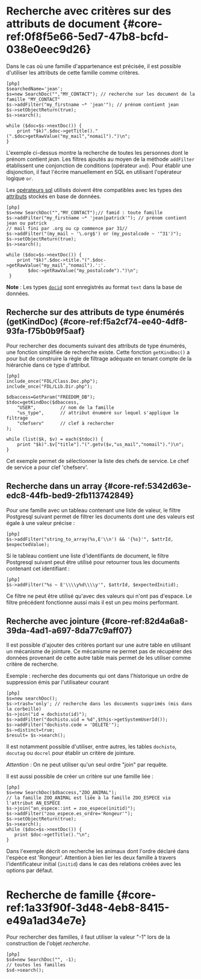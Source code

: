 # Recherche avec critères sur des attributs de document {#core-ref:0f8f5e66-5ed7-47b8-bcfd-038e0eec9d26}

Dans le cas où une famille d'appartenance est précisée, il est possible
d'utiliser les attributs de cette famille comme critères.

    [php]
    $searchedName='jean';
    $s=new SearchDoc("","MY_CONTACT"); // recherche sur les document de la famille "MY_CONTACT"
    $s->addFilter("my_firstname ~* 'jean'"); // prénom contient jean 
    $s->setObjectReturn(true);
    $s->search();
     
    while ($doc=$s->nextDoc()) {
        print "$k)".$doc->getTitle()."(".$doc>getRawValue("my_mail","nomail").")\n";
    }

L'exemple ci-dessus montre la recherche de toutes les personnes dont le prénom
contient *jean*. Les filtres ajoutés au moyen de la méthode `addFilter`
établissent une conjonction de conditions (opérateur `and`). Pour établir une
disjonction, il faut l'écrire manuellement en SQL en utilisant l'opérateur
logique `or`.

Les [opérateurs sql][pgop] utilisés doivent être compatibles avec les types des
[attributs][docattributs] stockés en base de données.

    [php]
    $s=new SearchDoc("","MY_CONTACT");// famid : toute famille
    $s->addFilter("my_firstname ~* 'jean|patrick'"); // prénom contient jean ou patrick
    // mail fini par .org ou cp commence par 31//
    $s->addFilter("(my_mail ~ '\.org$') or (my_postalcode ~ '^31')");   
    $s->setObjectReturn(true);
    $s->search();
     
    while ($doc=$s->nextDoc()) {
        print "$k)".$doc->title."(".$doc->getRawValue("my_mail","nomail").':'.
            $doc->getRawValue("my_postalcode").")\n";
     }

**Note** : Les types [`docid`][attdocid] sont enregistrés au format `text` dans la
    base de données.


## Recherche sur des attributs de type énumérés (getKindDoc) {#core-ref:f5a2cf74-ee40-4df8-93fa-f75b0b9f5aaf}

Pour rechercher des documents suivant des attributs de type énumérés, une
fonction simplifiée de recherche existe. Cette fonction `getKindDoc()` a pour
but de construire la règle de filtrage adéquate en tenant compte de la
hiérarchie dans ce type d'attribut.

    [php]
    include_once("FDL/Class.Doc.php");
    include_once("FDL/Lib.Dir.php");
    
    $dbaccess=GetParam("FREEDOM_DB");
    $tdoc=getKindDoc($dbaccess,
        "USER",         // nom de la famille
        "us_type",      // attribut énuméré sur lequel s'applique le filtrage
        "chefserv"      // clef à rechercher
    );
     
    while (list($k, $v) = each($tdoc)) {
        print "$k)".$v["title"]."(".getv($v,"us_mail","nomail").")\n";
    }

Cet exemple permet de sélectionner la liste des chefs de service. Le chef de
service a pour clef 'chefserv'.

## Recherche dans un array {#core-ref:5342d63e-edc8-44fb-bed9-2fb113742849}

Pour une famille avec un tableau contenant une liste de valeur, le
filtre Postgresql suivant permet de filtrer les documents dont une des valeurs
est égale à une valeur précise :

    [php]
    $s->addFilter("string_to_array(%s,E'\\n') && '{%s}'", $attrId, $expectedValue);

Si le tableau contient une liste d'identifiants de document, le filtre
Postgresql suivant peut être utilisé pour retourner tous les documents contenant
cet identifiant :

    [php]
    $s->addFilter("%s ~ E'\\\\y%d\\\\y'", $attrId, $expectedInitid);

Ce filtre ne peut être utilisé qu'avec des valeurs qui n'ont pas d'espace.
Le filtre précédent fonctionne aussi mais il est un peu moins performant.

## Recherche avec jointure {#core-ref:82d4a6a8-39da-4ad1-a697-8da77c9aff07}

Il est possible d'ajouter des critères portant sur une autre table en utilisant
un mécanisme de jointure. Ce mécanisme ne permet pas de récupérer des données
provenant de cette autre table mais permet de les utiliser comme critère de
recherche.

Exemple : recherche des documents qui ont dans l'historique un ordre de
suppression émis par l'utilisateur courant

    [php]
    $s=new searchDoc();
    $s->trash='only'; // recherche dans les documents supprimés (mis dans la corbeille)
    $s->join("id = dochisto(id)");
    $s->addFilter("dochisto.uid = %d",$this->getSystemUserId());
    $s->addFilter("dochisto.code = 'DELETE'");
    $s->distinct=true;
    $result= $s->search();

Il est notamment possible d'utiliser, entre autres, les tables `dochisto`,
`docutag` ou `docrel` pour établir un critère de jointure.

*Attention* : On ne peut utiliser qu'un seul ordre "join" par requête.

Il est aussi possible de créer un critère sur une famille liée :

    [php]
    $s=new SearchDoc($dbaccess,"ZOO_ANIMAL");
    // la famille ZOO_ANIMAL est liée à la famille ZOO_ESPECE via l'attribut AN_ESPECE
    $s->join("an_espece::int = zoo_espece(initid)");
    $s->addFilter("zoo_espece.es_ordre='Rongeur'");
    $s->setObjectReturn(true);
    $s->search();
    while ($doc=$s->nextDoc()) {
       print $doc->getTitle()."\n";
    }

Dans l'exemple décrit on recherche les animaux dont l'ordre déclaré dans
l'espèce est 'Rongeur'. Attention à bien lier les deux famille à travers
l'identificateur initial (`initid`) dans le cas des relations créées avec les
options par défaut.

# Recherche de famille {#core-ref:1a33f90f-3d48-4eb8-8415-e49a1ad34e7e}

Pour rechercher des familles, il faut utiliser la valeur "-1" lors de la
construction de l'objet _recherche_.

    [php]
    $sd=new SearchDoc("", -1); 
    // toutes les familles 
    $sd->search();



<!-- link -->
[searchdoc]:        #core-ref:a5216d5c-4e0f-4e3c-9553-7cbfda6b3255
[propdoc]:          #core-ref:9aa8edfa-2f2a-11e2-aaec-838a12b40353 "Liste des propriétés du document"
[layoutblock]:      #core-ref:587b563e-7371-469f-9d1e-350607056c73
[formatcollection]: #core-ref:74ce9ce4-8e4e-42ee-a0df-415eb6897a81
[pgop]:             http://www.postgresql.org/docs/9.1/static/functions.html "Opérateurs Postgresql 9.1"
[docattributs]:     #core-ref:4e167170-33ed-11e2-8134-a7f43955d6f3
[attdocid]:         #core-ref:d461d5f5-b635-47a0-944d-473c227587ab
[phpiterator]:      http://php.net/manual/fr/class.iterator.php "Interface Iterator"
[docacl]:           #core-ref:a99dcc5f-f42f-4574-bbfa-d7bb0573c95d "Droits du document"